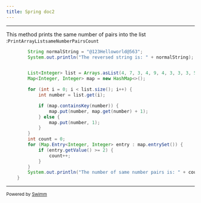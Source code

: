 ```yaml
---
title: Spring doc2
---
```

<SwmSnippet path="/javaAlgorithms/src/main/java/com/javaApp/javaAlgorithms/PrintArrayListsameNumberPairsCount.java" line="13">

---

This method prints the same number of pairs into the list :<SwmToken path="/javaAlgorithms/src/main/java/com/javaApp/javaAlgorithms/PrintArrayListsameNumberPairsCount.java" pos="9:4:4" line-data="public class PrintArrayListsameNumberPairsCount {">`PrintArrayListsameNumberPairsCount`</SwmToken>

```java
        String normalString = "@123Helloworld@563";
        System.out.println("The reversed string is: " + normalString);


        List<Integer> list = Arrays.asList(4, 7, 3, 4, 9, 4, 3, 3, 3, 5, 5);
        Map<Integer, Integer> map = new HashMap<>();

        for (int i = 0; i < list.size(); i++) {
            int number = list.get(i);

            if (map.containsKey(number)) {
                map.put(number, map.get(number) + 1);
            } else {
                map.put(number, 1);
            }
        }
        int count = 0;
        for (Map.Entry<Integer, Integer> entry : map.entrySet()) {
            if (entry.getValue() >= 2) {
                count++;
            }
        }
        System.out.println("The number of same number pairs is: " + count);
    }
```

---

</SwmSnippet>

<SwmMeta version="3.0.0" repo-id="Z2l0aHViJTNBJTNBSmF2YSUzQSUzQW5hcmVuZHJhYjE1" repo-name="Java"><sup>Powered by [Swimm](https://app.swimm.io/)</sup></SwmMeta>
